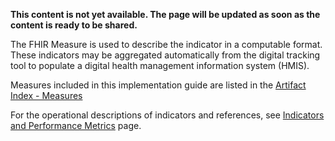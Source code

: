 **This content is not yet available. The page will be updated as soon as the content is ready to be shared.**

The FHIR Measure is used to describe the indicator in a computable format. These indicators may be aggregated automatically from the digital tracking tool to populate a digital health management information system (HMIS). 

Measures included in this implementation guide are listed in the [Artifact Index - Measures](artifacts.html)

For the operational descriptions of indicators and references, see <a href="indicators.html">Indicators and Performance Metrics</a> page. 
